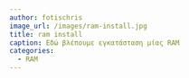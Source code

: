 ```yaml
---
author: fotischris
image_url: /images/ram-install.jpg
title: ram install
caption: Εδώ βλέπουμε εγκατάσταση μίας RAM
categories:
  - RAM
---
```

